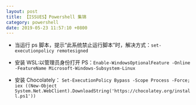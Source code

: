 ```yaml
---
layout: post
title: 【ISSUES】Powershell 集锦
category: powershell
date: 2019-05-23 11:57:10 +0800
---
```


- 当运行 ps 脚本，提示“此系统禁止运行脚本”时，解决方式：`set-executionpolicy remotesigned`

- 安装 WSL:以管理员身份打开 PS：`Enable-WindowsOptionalFeature -Online -FeatureName Microsoft-Windows-Subsystem-Linux`

- 安装 Chocolately：
  `Set-ExecutionPolicy Bypass -Scope Process -Force; iex ((New-Object System.Net.WebClient).DownloadString('https://chocolatey.org/install.ps1'))`
